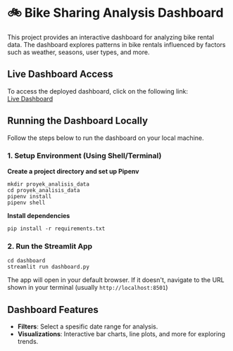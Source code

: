 # 🚲 Bike Sharing Analysis Dashboard
This project provides an interactive dashboard for analyzing bike rental data. The dashboard explores patterns in bike rentals influenced by factors such as weather, seasons, user types, and more.

## Live Dashboard Access
To access the deployed dashboard, click on the following link:  
[Live Dashboard]("https://bike-sharing-analysis-mofasir.streamlit.app/")

## Running the Dashboard Locally
Follow the steps below to run the dashboard on your local machine.

### 1. Setup Environment (Using Shell/Terminal)
**Create a project directory and set up Pipenv**
```
mkdir proyek_analisis_data
cd proyek_analisis_data
pipenv install
pipenv shell
```
**Install dependencies**
```
pip install -r requirements.txt
```

### 2. Run the Streamlit App
```
cd dashboard
streamlit run dashboard.py
```
The app will open in your default browser. If it doesn't, navigate to the URL shown in your terminal (usually `http://localhost:8501`)

## Dashboard Features
- **Filters**: Select a spesific date range for analysis.
- **Visualizations**: Interactive bar charts, line plots, and more for exploring trends.  
